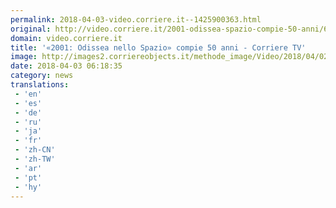 ```yaml
---
permalink: 2018-04-03-video.corriere.it--1425900363.html
original: http://video.corriere.it/2001-odissea-spazio-compie-50-anni/6b53a082-36a3-11e8-a836-1a6391d71628
domain: video.corriere.it
title: '«2001: Odissea nello Spazio» compie 50 anni - Corriere TV'
image: http://images2.corriereobjects.it/methode_image/Video/2018/04/02/Spettacoli/Foto%20Spettacoli%20-%20Trattate/odissea-kard--656x492corriere-web-nazionale_512x384_fb.jpg
date: 2018-04-03 06:18:35
category: news
translations: 
 - 'en'
 - 'es'
 - 'de'
 - 'ru'
 - 'ja'
 - 'fr'
 - 'zh-CN'
 - 'zh-TW'
 - 'ar'
 - 'pt'
 - 'hy'
---
```


